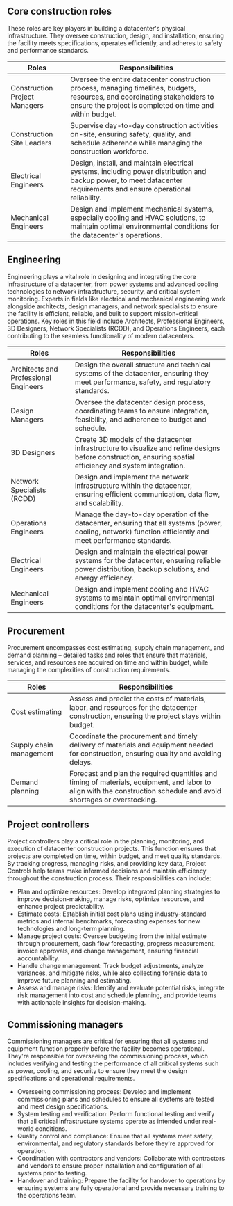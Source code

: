 
## Core construction roles

These roles are key players in building a datacenter's physical infrastructure. They oversee construction, design, and installation, ensuring the facility meets specifications, operates efficiently, and adheres to safety and performance standards.

| Roles                        | Responsibilities                                                                                                                                                    |
|------------------------------|---------------------------------------------------------------------------------------------------------------------------------------------------------------------|
| Construction Project Managers | Oversee the entire datacenter construction process, managing timelines, budgets, resources, and coordinating stakeholders to ensure the project is completed on time and within budget. |
| Construction Site Leaders     | Supervise day-to-day construction activities on-site, ensuring safety, quality, and schedule adherence while managing the construction workforce.                    |
| Electrical Engineers          | Design, install, and maintain electrical systems, including power distribution and backup power, to meet datacenter requirements and ensure operational reliability. |
| Mechanical Engineers          | Design and implement mechanical systems, especially cooling and HVAC solutions, to maintain optimal environmental conditions for the datacenter's operations.        |

## Engineering

Engineering plays a vital role in designing and integrating the core infrastructure of a datacenter, from power systems and advanced cooling technologies to network infrastructure, security, and critical system monitoring. Experts in fields like electrical and mechanical engineering work alongside architects, design managers, and network specialists to ensure the facility is efficient, reliable, and built to support mission-critical operations. Key roles in this field include Architects, Professional Engineers, 3D Designers, Network Specialists (RCDD), and Operations Engineers, each contributing to the seamless functionality of modern datacenters.

| Roles                              | Responsibilities                                                                                                                                            |
|-------------------------------------|-----------------------------------------------------------------------------------------------------------------------------------------------------------|
| Architects and Professional Engineers | Design the overall structure and technical systems of the datacenter, ensuring they meet performance, safety, and regulatory standards.                    |
| Design Managers                     | Oversee the datacenter design process, coordinating teams to ensure integration, feasibility, and adherence to budget and schedule.                        |
| 3D Designers                        | Create 3D models of the datacenter infrastructure to visualize and refine designs before construction, ensuring spatial efficiency and system integration. |
| Network Specialists (RCDD)          | Design and implement the network infrastructure within the datacenter, ensuring efficient communication, data flow, and scalability.                      |
| Operations Engineers                | Manage the day-to-day operation of the datacenter, ensuring that all systems (power, cooling, network) function efficiently and meet performance standards.|
| Electrical Engineers                | Design and maintain the electrical power systems for the datacenter, ensuring reliable power distribution, backup solutions, and energy efficiency.        |
| Mechanical Engineers                | Design and implement cooling and HVAC systems to maintain optimal environmental conditions for the datacenter's equipment.                                 |

## Procurement

Procurement encompasses cost estimating, supply chain management, and demand planning – detailed tasks and roles that ensure that materials, services, and resources are acquired on time and within budget, while managing the complexities of construction requirements.

| Roles                | Responsibilities                                                                                                                                    |
|----------------------|-----------------------------------------------------------------------------------------------------------------------------------------------------|
| Cost estimating      | Assess and predict the costs of materials, labor, and resources for the datacenter construction, ensuring the project stays within budget.          |
| Supply chain management | Coordinate the procurement and timely delivery of materials and equipment needed for construction, ensuring quality and avoiding delays.          |
| Demand planning      | Forecast and plan the required quantities and timing of materials, equipment, and labor to align with the construction schedule and avoid shortages or overstocking. |

## Project controllers

Project controllers play a critical role in the planning, monitoring, and execution of datacenter construction projects. This function ensures that projects are completed on time, within budget, and meet quality standards. By tracking progress, managing risks, and providing key data, Project Controls help teams make informed decisions and maintain efficiency throughout the construction process. Their responsibilities can include:

- Plan and optimize resources: Develop integrated planning strategies to improve decision-making, manage risks, optimize resources, and enhance project predictability. 
- Estimate costs: Establish initial cost plans using industry-standard metrics and internal benchmarks, forecasting expenses for new technologies and long-term planning. 
- Manage project costs: Oversee budgeting from the initial estimate through procurement, cash flow forecasting, progress measurement, invoice approvals, and change management, ensuring financial accountability.
- Handle change management: Track budget adjustments, analyze variances, and mitigate risks, while also collecting forensic data to improve future planning and estimating. 
- Assess and manage risks: Identify and evaluate potential risks, integrate risk management into cost and schedule planning, and provide teams with actionable insights for decision-making.

## Commissioning managers

Commissioning managers are critical for ensuring that all systems and equipment function properly before the facility becomes operational. They're responsible for overseeing the commissioning process, which includes verifying and testing the performance of all critical systems such as power, cooling, and security to ensure they meet the design specifications and operational requirements.

- Overseeing commissioning process: Develop and implement commissioning plans and schedules to ensure all systems are tested and meet design specifications. 
- System testing and verification: Perform functional testing and verify that all critical infrastructure systems operate as intended under real-world conditions. 
- Quality control and compliance: Ensure that all systems meet safety, environmental, and regulatory standards before they're approved for operation.
- Coordination with contractors and vendors: Collaborate with contractors and vendors to ensure proper installation and configuration of all systems prior to testing. 
- Handover and training: Prepare the facility for handover to operations by ensuring systems are fully operational and provide necessary training to the operations team.